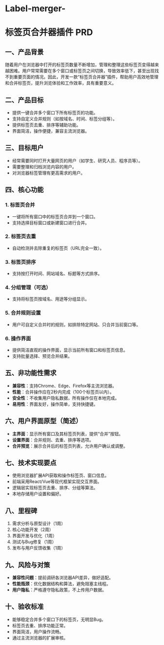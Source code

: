 # Label-merger-
# 标签页合并器插件 PRD

## 一、产品背景

随着用户在浏览器中打开的标签页数量不断增加，管理和整理这些标签页变得越来越困难。用户常常需要在多个窗口或标签页之间切换，导致效率低下，甚至出现找不到重要页面的情况。因此，开发一款“标签页合并器”插件，帮助用户高效地管理和合并标签页，提升浏览体验和工作效率，具有重要意义。

## 二、产品目标

- 提供一键合并多个窗口下所有标签页的功能。
- 支持自定义合并规则（如按域名、时间、标签分组等）。
- 提供标签页去重、排序等辅助功能。
- 界面简洁，操作便捷，兼容主流浏览器。

## 三、目标用户

- 经常需要同时打开大量网页的用户（如学生、研究人员、程序员等）。
- 需要整理和归档浏览内容的用户。
- 对浏览器标签管理有更高需求的用户。

## 四、核心功能

### 1. 标签页合并
- 一键将所有窗口中的标签页合并到一个窗口。
- 支持选择目标窗口或新建窗口进行合并。

### 2. 标签页去重
- 自动检测并去除重复的标签页（URL完全一致）。

### 3. 标签页排序
- 支持按打开时间、网站域名、标题等方式排序。

### 4. 分组管理（可选）
- 支持将标签页按域名、用途等分组显示。

### 5. 合并规则设置
- 用户可自定义合并时的规则，如排除特定网站、只合并当前窗口等。

### 6. 操作界面
- 提供简洁直观的操作界面，显示当前所有窗口和标签页信息。
- 支持批量选择、预览合并结果。

## 五、非功能性需求

- **兼容性**：支持Chrome、Edge、Firefox等主流浏览器。
- **性能**：合并操作应在2秒内完成（100个标签页以内）。
- **安全性**：不收集用户隐私数据，所有操作仅在本地完成。
- **易用性**：界面友好，操作简单，支持快捷键。

## 六、用户界面原型（简述）

- **主界面**：显示所有窗口及其标签页列表，提供“合并”按钮。
- **设置界面**：合并规则、去重、排序等选项。
- **合并预览**：展示合并后的标签页列表，允许用户确认或调整。

## 七、技术实现要点

- 使用浏览器扩展API获取和操作标签页、窗口信息。
- 前端采用React/Vue等现代框架实现交互界面。
- 逻辑层实现标签页去重、排序、分组等算法。
- 本地存储用户设置和偏好。

## 八、里程碑

1. 需求分析与原型设计（1周）
2. 核心功能开发（2周）
3. 界面开发与优化（1周）
4. 测试与Bug修复（1周）
5. 发布与用户反馈收集（1周）

## 九、风险与对策

- **兼容性问题**：提前调研各浏览器API差异，做好适配。
- **性能瓶颈**：优化数据结构和算法，避免阻塞主线程。
- **用户隐私**：严格遵守隐私政策，不上传用户数据。

## 十、验收标准

- 能够稳定合并多个窗口下的标签页，无明显Bug。
- 标签页去重、排序功能正常。
- 界面简洁，用户操作流畅。
- 通过主流浏览器的扩展审核。
```
